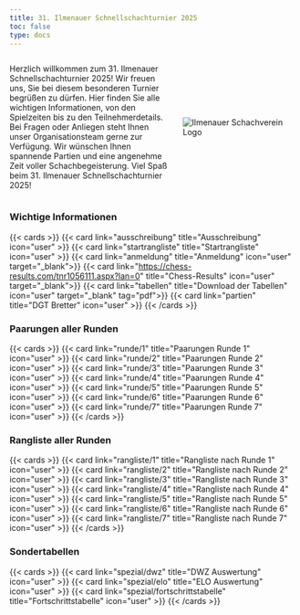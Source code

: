```yaml
---
title: 31. Ilmenauer Schnellschachturnier 2025
toc: false
type: docs
---
```


<style>
  @media (max-width: 600px) {
    .desktop-only {
      display: none;
    }
  }
</style>

<div style="display: flex; align-items: center;">
  <div style="flex: 1; padding-right: 20px;">
    <p>Herzlich willkommen zum 31. Ilmenauer Schnellschachturnier 2025! Wir freuen uns, Sie bei diesem besonderen Turnier begrüßen zu dürfen. Hier finden Sie alle wichtigen Informationen, von den Spielzeiten bis zu den Teilnehmerdetails. Bei Fragen oder Anliegen steht Ihnen unser Organisationsteam gerne zur Verfügung. Wir wünschen Ihnen spannende Partien und eine angenehme Zeit voller Schachbegeisterung. Viel Spaß beim 31. Ilmenauer Schnellschachturnier 2025!</p>
  </div>
  <div style="flex-shrink: 0;">
    <img src="/IlmenauerSV.png" alt="Ilmenauer Schachverein Logo" style="max-width: 200px;" class="desktop-only">
  </div>
</div>

### Wichtige Informationen

{{< cards >}}
{{< card link="ausschreibung" title="Ausschreibung" icon="user" >}}
{{< card link="startrangliste" title="Startrangliste" icon="user" >}}
{{< card link="anmeldung" title="Anmeldung" icon="user" target="_blank">}}
{{< card link="https://chess-results.com/tnr1056111.aspx?lan=0" title="Chess-Results" icon="user" target="_blank">}}
{{< card link="tabellen" title="Download der Tabellen" icon="user" target="_blank" tag="pdf">}}
{{< card link="partien" title="DGT Bretter" icon="user" >}}
{{< /cards >}}

### Paarungen aller Runden

{{< cards >}}
{{< card link="runde/1" title="Paarungen Runde 1" icon="user" >}}
{{< card link="runde/2" title="Paarungen Runde 2" icon="user" >}}
{{< card link="runde/3" title="Paarungen Runde 3" icon="user" >}}
{{< card link="runde/4" title="Paarungen Runde 4" icon="user" >}}
{{< card link="runde/5" title="Paarungen Runde 5" icon="user" >}}
{{< card link="runde/6" title="Paarungen Runde 6" icon="user" >}}
{{< card link="runde/7" title="Paarungen Runde 7" icon="user" >}}
{{< /cards >}}

### Rangliste aller Runden

{{< cards >}}
{{< card link="rangliste/1" title="Rangliste nach Runde 1" icon="user" >}}
{{< card link="rangliste/2" title="Rangliste nach Runde 2" icon="user" >}}
{{< card link="rangliste/3" title="Rangliste nach Runde 3" icon="user" >}}
{{< card link="rangliste/4" title="Rangliste nach Runde 4" icon="user" >}}
{{< card link="rangliste/5" title="Rangliste nach Runde 5" icon="user" >}}
{{< card link="rangliste/6" title="Rangliste nach Runde 6" icon="user" >}}
{{< card link="rangliste/7" title="Rangliste nach Runde 7" icon="user" >}}
{{< /cards >}}

### Sondertabellen

{{< cards >}}
{{< card link="spezial/dwz" title="DWZ Auswertung" icon="user" >}}
{{< card link="spezial/elo" title="ELO Auswertung" icon="user" >}}
{{< card link="spezial/fortschrittstabelle" title="Fortschrittstabelle" icon="user" >}}
{{< /cards >}}